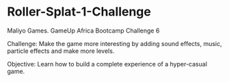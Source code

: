 # Roller-Splat-1-Challenge
 Maliyo Games. GameUp Africa Bootcamp Challenge 6

Challenge:
 Make the game more interesting by adding sound effects, music, particle effects and make more levels.
 
Objective:
 Learn how to build a complete experience of a hyper-casual game.
